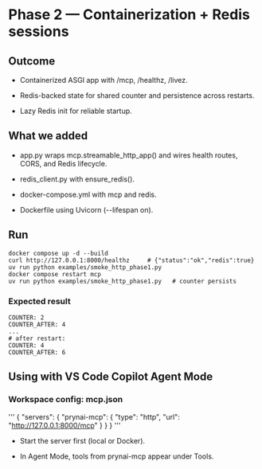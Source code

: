 # Phase 2 — Containerization + Redis sessions

## Outcome

- Containerized ASGI app with /mcp, /healthz, /livez.

- Redis-backed state for shared counter and persistence across restarts.

- Lazy Redis init for reliable startup.

## What we added

- app.py wraps mcp.streamable_http_app() and wires health routes, CORS, and Redis lifecycle.

- redis_client.py with ensure_redis().

- docker-compose.yml with mcp and redis.

- Dockerfile using Uvicorn (--lifespan on).


## Run
```
docker compose up -d --build
curl http://127.0.0.1:8000/healthz     # {"status":"ok","redis":true}
uv run python examples/smoke_http_phase1.py
docker compose restart mcp
uv run python examples/smoke_http_phase1.py   # counter persists
```

### Expected result
```
COUNTER: 2
COUNTER_AFTER: 4
...
# after restart:
COUNTER: 4
COUNTER_AFTER: 6
```

## Using with VS Code Copilot Agent Mode

### Workspace config: mcp.json

'''
{
  "servers": {
    "prynai-mcp": { "type": "http", "url": "http://127.0.0.1:8000/mcp" }
  }
}
'''

- Start the server first (local or Docker).

- In Agent Mode, tools from prynai-mcp appear under Tools.
